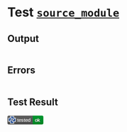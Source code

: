 # Test [`source_module`](/doc/tests/statement_usage.md#L24)

## Output

```,plain
```

## Errors

```,plain
```

## Test Result

![OK](/doc/tests/.test/source_module.png)
